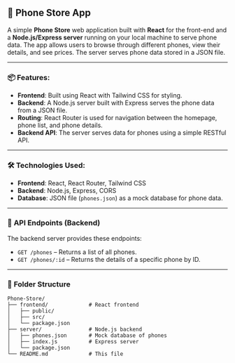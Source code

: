 ## 🚀 Phone Store App

A simple **Phone Store** web application built with **React** for the front-end and a **Node.js/Express server** running on your local machine to serve phone data. The app allows users to browse through different phones, view their details, and see prices. The server serves phone data stored in a JSON file.

---

### 📦 **Features:**

- **Frontend**: Built using React with Tailwind CSS for styling.
- **Backend**: A Node.js server built with Express serves the phone data from a JSON file.
- **Routing**: React Router is used for navigation between the homepage, phone list, and phone details.
- **Backend API**: The server serves data for phones using a simple RESTful API.

---

### 🛠️ **Technologies Used:**

- **Frontend**: React, React Router, Tailwind CSS
- **Backend**: Node.js, Express, CORS
- **Database**: JSON file (`phones.json`) as a mock database for phone data.

---

### 📍 **API Endpoints (Backend)**

The backend server provides these endpoints:

- `GET /phones` – Returns a list of all phones.
- `GET /phones/:id` – Returns the details of a specific phone by ID.

---

### 📄 **Folder Structure**

```plaintext
Phone-Store/
├── frontend/             # React frontend
│   ├── public/
│   ├── src/
│   └── package.json
├── server/               # Node.js backend
│   ├── phones.json       # Mock database of phones
│   ├── index.js          # Express server
│   └── package.json
└── README.md             # This file



